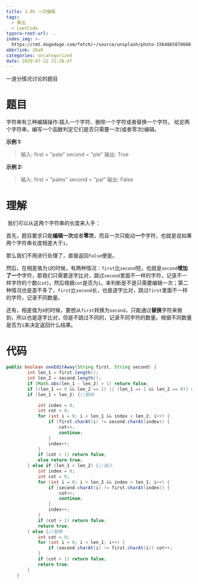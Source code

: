 ```yaml
---
title: 1.05 一次编辑
tags:
  - 算法
  - LeetCode
typora-root-url: ..
index_img: >-
  https://rmt.dogedoge.com/fetch/~/source/unsplash/photo-1564865878688-9a244444042a?auto=format&fit=crop&w=500&q=75
abbrlink: 26a9
categories: uncategorized
date: 2020-07-22 21:28:47
---
```


一道分情况讨论的题目

<!-- more -->

# 题目

字符串有三种编辑操作:插入一个字符、删除一个字符或者替换一个字符。 给定两个字符串，编写一个函数判定它们是否只需要一次(或者零次)编辑。

 

**示例 1:**

> 输入: 
> first = "pale"
> second = "ple"
> 输出: True

**示例 2:**

> 输入: 
> first = "pales"
> second = "pal"
> 输出: False

# 理解

​	我们可以从这两个字符串的长度来入手：

​	首先，题目要求只能**编辑一次**或者**零次**，而且一次只能动**一个**字符，也就是说如果两个字符串长度相差大于`1`，

那么我们不用进行处理了，直接返回`false`便是。

​	然后，在相差值为`1`的时候，有两种情况：`first`比`second`短，也就是`second`**增加了一个**字符，那我们只需要逐字比对，跳过`second`里面不一样的字符，记录不一样字符的个数(`cot`)，然后根据`cot`是否为`1`，来判断是不是只需要编辑一次；第二种情况也是差不多了，`first`比`second`长，也是逐字比对，跳过`first`里面不一样的字符，记录不同数量。

​	还有，相差值为`0`的时候，要想从`first`转换为`second`，只能通过**替换**字符来做到，所以也是逐字比对，但是不跳过不同的，记录不同字符的数量。根据不同数量是否为`1`来决定返回什么结果。

# 代码

```java
public boolean oneEditAway(String first, String second) {
        int len_1 = first.length();
        int len_2 = second.length();
        if (Math.abs(len_1 - len_2) > 1) return false;
        if ((len_1 == 0 && len_2 == 1) || (len_1 == 1 && len_2 == 0)) return true;//特殊情况
        if (len_1 > len_2) {//删除

            int index = 0;
            int cot = 0;
            for (int i = 0; i < len_1 && index < len_2; i++) {
                if (first.charAt(i) != second.charAt(index)) {
                    cot++;
                    continue;
                }
                index++;
            }
            if (cot > 1) return false;
            else return true;
        } else if (len_1 < len_2) {//插入
            int index = 0;
            int cot = 0;
            for (int i = 0; i < len_2 && index < len_1; i++) {
                if (second.charAt(i) != first.charAt(index)) {
                    cot++;
                    continue;
                }
                index++;
            }
            if (cot > 1) return false;
            return true;
        } else {//替换
            int cot = 0;
            for (int i = 0; i < len_1; i++) {
                if (second.charAt(i) != first.charAt(i)) cot++;
            }
            if (cot > 1) return false;
            return true;
        }
    }
```

